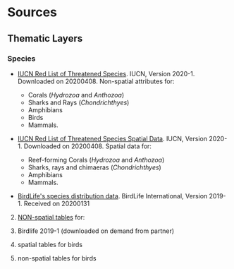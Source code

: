 # Sources

## Thematic Layers

### Species

+  [IUCN Red List of Threatened Species](https://www.iucnredlist.org/search). IUCN, Version 2020-1. Downloaded on 20200408. Non-spatial attributes for:
   +  Corals (_Hydrozoa_ and _Anthozoa_)
   +  Sharks and Rays (_Chondrichthyes_)    
   +  Amphibians
   +  Birds
   +  Mammals.

+  [IUCN Red List of Threatened Species Spatial Data](https://www.iucnredlist.org/resources/spatial-data-download). IUCN, Version 2020-1. Downloaded on 20200408. Spatial data for:
   +  Reef-forming Corals (_Hydrozoa_ and _Anthozoa_)
   +  Sharks, rays and chimaeras (_Chondrichthyes_)
   +  Amphibians
   +  Mammals.

+  [BirdLife's species distribution data](http://datazone.birdlife.org/species/requestdis). BirdLife International, Version 2019-1.
Received on 20200131 




  2.  [NON-spatial tables](https://www.iucnredlist.org/search/list) for:

2. Birdlife 2019-1 (downloaded on demand from partner)
  1. spatial tables for birds
  2. non-spatial tables for birds

